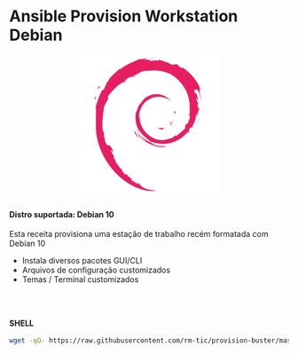 # Ansible Provision Workstation Debian

<p align="center">
  <img src="img/debian_logo.png">
</p>

#### Distro suportada: Debian 10

Esta receita provisiona uma estação de trabalho recém formatada com Debian 10

- Instala diversos pacotes GUI/CLI
- Arquivos de configuração customizados
- Temas / Terminal customizados


<br>
<br>

**SHELL**
```bash
wget -qO- https://raw.githubusercontent.com/rm-tic/provision-buster/master/provision_buster_init.sh | sudo bash -
```
